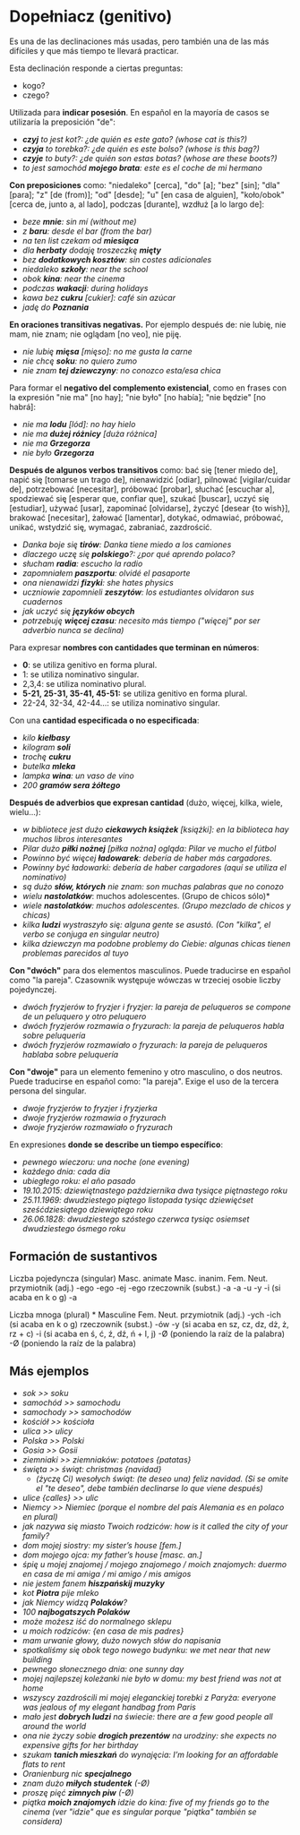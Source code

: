 Dopełniacz (genitivo)
=====================

Es una de las declinaciones más usadas, pero también una de las más difíciles y
que más tiempo te llevará practicar.

Esta declinación responde a ciertas preguntas:

* kogo?
* czego?

Utilizada para **indicar posesión**. En español en la mayoría de casos se
utilizaría la preposición "de":

* ***czyj** to jest kot?: ¿de quién es este gato? (whose cat is this?)*
* ***czyja** to torebka?: ¿de quién es este bolso? (whose is this bag?)*
* ***czyje** to buty?: ¿de quién son estas botas? (whose are these boots?)*
* *to jest samochód **mojego brata**: este es el coche de mi hermano*

**Con preposiciones** como: "niedaleko" [cerca], "do" [a]; "bez" [sin];
"dla" [para]; "z" [de (from)]; "od" [desde]; "u" [en casa de alguien],
"koło/obok" [cerca de, junto a, al lado], podczas [durante], wzdłuż [a lo largo
de]:

* *beze **mnie**: sin mí (without me)*
* *z **baru**: desde el bar (from the bar)*
* *na ten list czekam od **miesiąca***
* *dla **herbaty** dodaję troszeczkę **mięty***
* *bez **dodatkowych kosztów**: sin costes adicionales*
* *niedaleko **szkoły**: near the school*
* *obok **kina**: near the cinema*
* *podczas **wakacji**: during holidays*
* *kawa bez **cukru** [cukier]: café sin azúcar*
* *jadę do **Poznania***

**En oraciones transitivas negativas.** Por ejemplo después de: nie lubię, nie
mam, nie znam; nie oglądam [no veo], nie piję.

* *nie lubię **mięsa** [mięso]: no me gusta la carne*
* *nie chcę **soku**: no quiero zumo*
* *nie znam **tej dziewczyny**: no conozco esta/esa chica*

Para formar el **negativo del complemento existencial**, como en frases con la
expresión "nie ma" [no hay]; "nie było" [no había]; "nie będzie" [no habrá]:

* *nie ma **lodu** [lód]: no hay hielo*
* *nie ma **dużej różnicy** [duża różnica]*
* *nie ma **Grzegorza***
* *nie było **Grzegorza***

**Después de algunos verbos transitivos** como: bać się [tener miedo de], napić
się [tomarse un trago de], nienawidzić [odiar], pilnować [vigilar/cuidar de],
potrzebować [necesitar], próbować [probar], słuchać [escuchar a], spodziewać
się [esperar que, confiar que], szukać [buscar], uczyć się [estudiar], używać
[usar], zapominać [olvidarse], życzyć [desear {to wish}], brakować [necesitar],
żałować [lamentar], dotykać, odmawiać, próbować, unikać, wstydzić się,
wymagać, zabraniać, zazdrościć.

* *Danka boje się **tirów**: Danka tiene miedo a los camiones*
* *dlaczego uczę się **polskiego**?: ¿por qué aprendo polaco?*
* *słucham **radia**: escucho la radio*
* *zapomniałem **paszportu**: olvidé el pasaporte*
* *ona nienawidzi **fizyki**: she hates physics*
* *uczniowie zapomnieli **zeszytów**: los estudiantes olvidaron sus cuadernos*
* *jak uczyć się **języków obcych***
* *potrzebuję **więcej czasu**: necesito más tiempo ("więcej" por ser adverbio
  nunca se declina)*

Para expresar **nombres con cantidades que terminan en números**:

* **0**: se utiliza genitivo en forma plural.
* 1: se utiliza nominativo singular.
* 2,3,4: se utiliza nominativo plural.
* **5-21, 25-31, 35-41, 45-51:** se utiliza genitivo en forma plural.
* 22-24, 32-34, 42-44…: se utiliza nominativo singular.

Con una **cantidad especificada o no especificada**:

* *kilo **kiełbasy***
* *kilogram **soli***
* *trochę **cukru***
* *butelka **mleka***
* *lampka **wina**: un vaso de vino*
* *200 **gramów sera żółtego***

**Después de adverbios que expresan cantidad** (dużo, więcej, kilka,
wiele, wielu...):

* *w bibliotece jest dużo **ciekawych książek** [książki]: en la biblioteca hay
  muchos libros interesantes*
* *Pilar dużo **piłki nożnej** [piłka nożna] ogląda: Pilar ve mucho el fútbol*
* *Powinno być więcej **ładowarek**: debería de haber más cargadores.*
* *Powinny być ładowarki: debería de haber cargadores (aquí se utiliza
  el nominativo)*
* *są dużo **słów, których** nie znam: son muchas palabras que no conozo*
* *wielu **nastolatków***: muchos adolescentes. (Grupo de chicos sólo)*
* *wiele **nastolatków**: muchos adolescentes. (Grupo mezclado de chicos y
  chicas)*
* *kilka **ludzi** wystraszyło się: alguna gente se asustó. (Con "kilka", el
  verbo se conjuga en singular neutro)*
* *kilka dziewczyn ma podobne problemy do Ciebie: algunas chicas tienen
  problemas parecidos al tuyo*

**Con "dwóch"** para dos elementos masculinos. Puede traducirse en español como
"la pareja". Czasownik występuje wówczas w trzeciej osobie liczby pojedynczej.

* *dwóch fryzjerów to fryzjer i fryzjer: la pareja de peluqueros se compone de
  un peluquero y otro peluquero*
* *dwóch fryzjerów rozmawia o fryzurach: la pareja de peluqueros habla sobre
  peluquería*
* *dwóch fryzjerów rozmawiało o fryzurach: la pareja de peluqueros hablaba
  sobre peluquería*

**Con "dwoje"** para un elemento femenino y otro masculino, o dos neutros.
Puede traducirse en español como: "la pareja". Exige el uso de la tercera
persona del singular.

* *dwoje fryzjerów to fryzjer i fryzjerka*
* *dwoje fryzjerów rozmawia o fryzurach*
* *dwoje fryzjerów rozmawiało o fryzurach*

En expresiones **donde se describe un tiempo específico**:

* *pewnego wieczoru: una noche (one evening)*
* *każdego dnia: cada día*
* *ubiegłego roku: el año pasado*
* *19.10.2015: dziewiętnastego października dwa tysiące piętnastego roku*
* *25.11.1969: dwudziestego piątego listopada tysiąc dziewięćset
  sześćdziesiątego dziewiątego roku*
* *26.06.1828: dwudziestego szóstego czerwca tysiąc osiemset dwudziestego
  ósmego roku*

Formación de sustantivos
------------------------

Liczba pojedyncza (singular)
Masc. animate
Masc. inanim.
Fem.
Neut.
przymiotnik (adj.)
-ego
-ego
-ej
-ego
rzeczownik (subst.)
-a
-a
-u
-y
-i (si acaba en k o g)
-a




Liczba mnoga (plural) *
Masculine
Fem.
Neut.
przymiotnik (adj.)
-ych
-ich (si acaba en k o g)
rzeczownik (subst.)
-ów
-y (si acaba en sz, cz, dz, dż, ż, rz + c)
-i (si acaba en ś, ć, ź, dź, ń + l, j)
-Ø (poniendo la raíz de la palabra)
-Ø (poniendo la raíz de la palabra)

Más ejemplos
------------

* *sok >> soku*
* *samochód >> samochodu*
* *samochody >> samochodów*
* *kościół >> kościoła*
* *ulica >> ulicy*
* *Polska >> Polski*
* *Gosia >> Gosii*
* *ziemniaki >> ziemniaków: potatoes {patatas}*
* *święta >> świąt: christmas {navidad}*
  * *(życzę Ci) wesołych świąt: (te deseo una) feliz navidad. (Si se
    omite el "te deseo", debe también declinarse lo que viene después)*
* *ulice {calles} >> ulic*
* *Niemcy >> Niemiec (porque el nombre del país Alemania es en polaco
  en plural)*
* *jak nazywa się miasto Twoich rodziców: how is it called the city of your family?*
* *dom mojej siostry: my sister’s house [fem.]*
* *dom mojego ojca: my father’s house [masc. an.]*
* *śpię u mojej znajomej / mojego znajomego / moich znajomych: duermo en casa de mi amiga / mi amigo / mis amigos*
* *nie jestem fanem **hiszpańskij muzyky***
* *kot **Piotra** pije mleko*
* *jak Niemcy widzą **Polaków**?*
* *100 **najbogatszych Polaków***
* *może możesz iść do normalnego sklepu*
* *u moich rodziców: {en casa de mis padres}*
* *mam urwanie głowy, dużo nowych słów do napisania*
* *spotkaliśmy się obok tego nowego budynku: we met near that new building*
* *pewnego słonecznego dnia: one sunny day*
* *mojej najlepszej koleżanki nie było w domu: my best friend was not at home*
* *wszyscy zazdrościli mi mojej eleganckiej torebki z Paryża: everyone was jealous of my elegant handbag from Paris*
* *mało jest **dobrych ludzi** na świecie: there are a few good people all around the world*
* *ona nie życzy sobie **drogich prezentów** na urodziny: she expects no expensive gifts for her birthday*
* *szukam **tanich mieszkań** do wynajęcia: I’m looking for an affordable flats to rent*
* *Oranienburg nic **specjalnego***
* *znam dużo **miłych studentek** (-Ø)*
* *proszę pięć **zimnych piw** (-Ø)*
* *piątka **moich znajomych** idzie do kina: five of my friends go to the cinema (ver "idzie" que es singular porque "piątka" también se considera)*

[comment]: <> (http://www.polskinawynos.com/?page_id=329)
[comment]: <> (http://www.skwierzyna.net/polishgrammar.pdf)
[comment]: <> (https://sayit-inpolish.tumblr.com/post/112782901288/how-complicated-polish-can-be)
